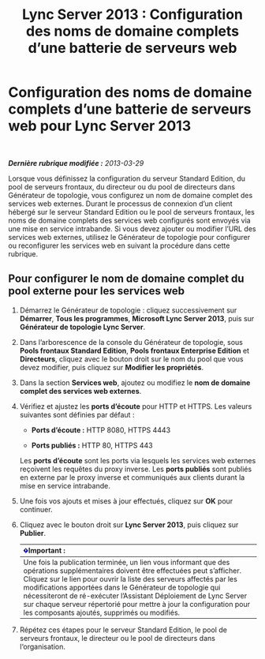 ﻿---
title: 'Lync Server 2013 : Configuration des noms de domaine complets d’une batterie de serveurs web'
TOCTitle: Configuration des noms de domaine complets d’une batterie de serveurs web
ms:assetid: cb25dbbd-dcea-4997-8e14-e5007dd7d3ca
ms:mtpsurl: https://technet.microsoft.com/fr-fr/library/Gg429722(v=OCS.15)
ms:contentKeyID: 49298868
ms.date: 05/20/2016
mtps_version: v=OCS.15
ms.translationtype: HT
---

# Configuration des noms de domaine complets d’une batterie de serveurs web pour Lync Server 2013

 

_**Dernière rubrique modifiée :** 2013-03-29_

Lorsque vous définissez la configuration du serveur Standard Edition, du pool de serveurs frontaux, du directeur ou du pool de directeurs dans Générateur de topologie, vous configurez un nom de domaine complet des services web externes. Durant le processus de connexion d’un client hébergé sur le serveur Standard Edition ou le pool de serveurs frontaux, les noms de domaine complets des services web configurés sont envoyés via une mise en service intrabande. Si vous devez ajouter ou modifier l’URL des services web externes, utilisez le Générateur de topologie pour configurer ou reconfigurer les services web en suivant la procédure dans cette rubrique.

## Pour configurer le nom de domaine complet du pool externe pour les services web

1.  Démarrez le Générateur de topologie : cliquez successivement sur **Démarrer**, **Tous les programmes**, **Microsoft Lync Server 2013**, puis sur **Générateur de topologie Lync Server**.

2.  Dans l’arborescence de la console du Générateur de topologie, sous **Pools frontaux Standard Edition**, **Pools frontaux Enterprise Edition** et **Directeurs**, cliquez avec le bouton droit sur le nom du pool que vous devez modifier, puis cliquez sur **Modifier les propriétés**.

3.  Dans la section **Services web**, ajoutez ou modifiez le **nom de domaine complet des services web externes**.

4.  Vérifiez et ajustez les **ports d’écoute** pour HTTP et HTTPS. Les valeurs suivantes sont définies par défaut :
    
      - **Ports d’écoute :** HTTP 8080, HTTPS 4443
    
      - **Ports publiés :** HTTP 80, HTTPS 443
    
    Les **ports d’écoute** sont les ports via lesquels les services web externes reçoivent les requêtes du proxy inverse. Les **ports publiés** sont publiés en externe par le proxy inverse et communiqués aux clients durant la mise en service intrabande.

5.  Une fois vos ajouts et mises à jour effectués, cliquez sur **OK** pour continuer.

6.  Cliquez avec le bouton droit sur **Lync Server 2013**, puis cliquez sur **Publier**.
    
    <table>
    <thead>
    <tr class="header">
    <th><img src="images/Gg425917.important(OCS.15).gif" title="important" alt="important" />Important :</th>
    </tr>
    </thead>
    <tbody>
    <tr class="odd">
    <td>Une fois la publication terminée, un lien vous informant que des opérations supplémentaires doivent être effectuées peut s’afficher. Cliquez sur le lien pour ouvrir la liste des serveurs affectés par les modifications apportées dans le Générateur de topologie qui nécessiteront de ré-exécuter l’Assistant Déploiement de Lync Server sur chaque serveur répertorié pour mettre à jour la configuration pour les composants ajoutés, supprimés ou modifiés.</td>
    </tr>
    </tbody>
    </table>


7.  Répétez ces étapes pour le serveur Standard Edition, le pool de serveurs frontaux, le directeur ou le pool de directeurs dans l‘organisation.

